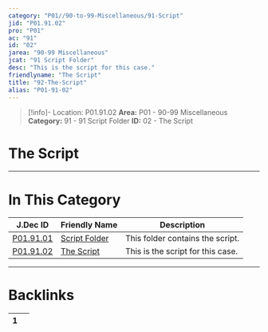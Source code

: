 ```yaml
---
category: "P01//90-to-99-Miscellaneous/91-Script"
jid: "P01.91.02"
pro: "P01"
ac: "91"
id: "02"
jarea: "90-99 Miscellaneous"
jcat: "91 Script Folder"
desc: "This is the script for this case."
friendlyname: "The Script"
title: "92-The-Script"
alias: "P01-91-02"
---
```

>[!info]- Location: P01.91.02
>**Area:** P01 - 90-99 Miscellaneous
>**Category:** 91 - 91 Script Folder
>**ID:** 02 - The Script

# The Script


---
# In This Category

| J.Dec ID                                                                            | Friendly Name                                                                        | Description                       |
| ----------------------------------------------------------------------------------- | ------------------------------------------------------------------------------------ | --------------------------------- |
| [P01.91.01](./index.md)         | [Script Folder](./index.md)      | This folder contains the script.  |
| [P01.91.02](92-The-Script.md) | [The Script](92-The-Script.md) | This is the script for this case. |


---
# Backlinks
<div><table class="dataview table-view-table"><thead class="table-view-thead"><tr class="table-view-tr-header"><th class="table-view-th"><span></span><span class="dataview small-text">1</span></th><th class="table-view-th"><span></span></th></tr></thead><tbody class="table-view-tbody"></tbody></table></div>